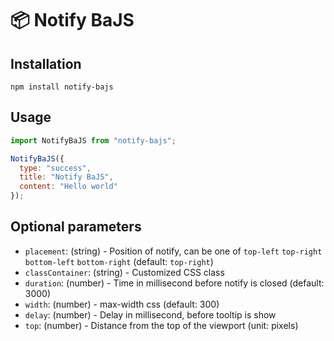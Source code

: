 # 📦 Notify BaJS

## Installation

```
npm install notify-bajs
```

## Usage

```js
import NotifyBaJS from "notify-bajs";

NotifyBaJS({
  type: "success",
  title: "Notify BaJS",
  content: "Hello world"
});
```

## Optional parameters

- `placement`: (string) - Position of notify, can be one of `top-left` `top-right` `bottom-left` `bottom-right` (default: `top-right`)
- `classContainer`: (string) - Customized CSS class
- `duration`: (number) - Time in millisecond before notify is closed (default: 3000)
- `width`: (number) - max-width css (default: 300)
- `delay`: (number) - Delay in millisecond, before tooltip is show
- `top`: (number) - Distance from the top of the viewport (unit: pixels)
